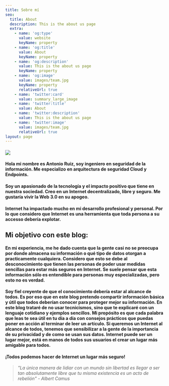 ```yaml
---
title: Sobre mí
seo:
  title: About
  description: This is the about us page
  extra:
    - name: 'og:type'
      value: website
      keyName: property
    - name: 'og:title'
      value: About
      keyName: property
    - name: 'og:description'
      value: This is the about us page
      keyName: property
    - name: 'og:image'
      value: images/team.jpg
      keyName: property
      relativeUrl: true
    - name: 'twitter:card'
      value: summary_large_image
    - name: 'twitter:title'
      value: About
    - name: 'twitter:description'
      value: This is the about us page
    - name: 'twitter:image'
      value: images/team.jpg
      relativeUrl: true
layout: page
---
```

#### ![](https://soyantoniorz.com/images/icono1-de1c2d62.png)&#xA;&#xA;

#### Hola mi nombre es Antonio Ruiz, soy **ingeniero en seguridad de la información**. Me especializo en arquitectura de **seguridad Cloud y Endpoints**.

#### Soy un apasionado de la tecnología y el impacto positivo que tiene en nuestra sociedad. Creo en un **Internet decentralizado, libre y seguro**. Me gustaría vivir la **Web 3.0** en su apogeo.

#### Internet ha impactado mucho en mi desarrollo profesional y personal. Por lo que considero que Internet es una herramienta que toda persona a su accesso debería **explotar**.

##

## Mi objetivo con este blog:

#### En mi experiencia, me he dado cuenta que la gente casi no se preocupa por donde almacena su información o qué tipo de datos otorgan a practicamente cualquiera. Considero que esto se debe al desconocimiento que tienen las personas de poder usar medidas sencillas para estar más seguros en Internet. Se suele pensar que esta información sólo es entendible para personas muy especializadas, pero esto no es verdad.

#### &#xA;Soy fiel creyente de que el **conocimiento** debería estar al alcance de **todos**. Es por eso que en este blog pretendo compartir **información básica y úti**l que todos deberían conocer para proteger mejor su información. En este blog trataré de no usar tecnicismos, sino que te explicaré con un **lenguaje cotidiano y ejemplos sencillos**. Mi propósito es que cada palabra que leas te sea **útil** en tu día a día con consejos prácticos que puedas poner en acción al terminar de leer un artículo.&#xA;&#xA;Si queremos un **Internet al alcance de todos**, tenemos que sensibilizar a la gente de la importancia de su **privacidad** y de como se usan sus **datos**. Internet puede ser un lugar mejor, está en manos de todos sus usuarios el crear un lugar más amigable para todos.

#### **¡Todos podemos hacer de Internet un lugar más seguro!**

> *"La única manera de lidiar con un mundo sin libertad es llegar a ser tan absolutamente libre que tu misma existencia es un acto de rebelión" - Albert Camus*
